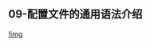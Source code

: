 ## 09-配置文件的通用语法介绍
[!img](https://raw.githubusercontent.com/fanpan26/nginx-study/master/nginx/nginx-201904051716.png)
